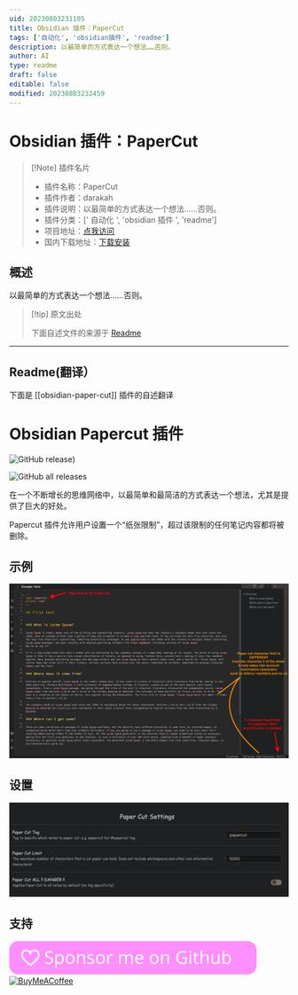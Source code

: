 ```yaml
---
uid: 20230803231105
title: Obsidian 插件：PaperCut
tags: ['自动化', 'obsidian插件', 'readme']
description: 以最简单的方式表达一个想法……否则。
author: AI
type: readme
draft: false
editable: false
modified: 20230803232459
---
```


# Obsidian 插件：PaperCut

> [!Note] 插件名片
> - 插件名称：PaperCut
> - 插件作者：darakah
> - 插件说明：以最简单的方式表达一个想法……否则。
> - 插件分类：[' 自动化 ', 'obsidian 插件 ', 'readme']
> - 项目地址：[点我访问](https://github.com/Darakah/obsidian-paper-cut)
> - 国内下载地址：[下载安装](https://pkmer.cn/products/plugin/pluginMarket/?obsidian-paper-cut)

## 概述

以最简单的方式表达一个想法……否则。

> [!tip] 原文出处
>
>下面自述文件的来源于 [Readme](https://ghproxy.net/https://raw.githubusercontent.com/Darakah/obsidian-paper-cut/main/README.md)
>

---

## Readme(翻译）

下面是 [[obsidian-paper-cut]] 插件的自述翻译

# Obsidian Papercut 插件

![GitHub release)](https://img.shields.io/github/v/release/Darakah/obsidian-paper-cut)

![GitHub all releases](https://img.shields.io/github/downloads/Darakah/obsidian-paper-cut/total)

在一个不断增长的思维网络中，以最简单和最简洁的方式表达一个想法，尤其是提供了巨大的好处。

Papercut 插件允许用户设置一个“纸张限制”，超过该限制的任何笔记内容都将被删除。

## 示例

![](https://raw.githubusercontent.com/Darakah/obsidian-paper-cut/main/images/example.png)

## 设置

![](https://raw.githubusercontent.com/Darakah/obsidian-paper-cut/main/images/settings.png)

## 支持

[![Github赞助](https://raw.githubusercontent.com/Darakah/Darakah/e0fe245eaef23cb4a5f19fe9a09a9df0c0cdc8e1/icons/github_sponsor_btn.svg)](https://github.com/sponsors/Darakah) [<img src="https://cdn.buymeacoffee.com/buttons/v2/default-yellow.png" alt="BuyMeACoffee" width="100">](https://www.buymeacoffee.com/darakah)
